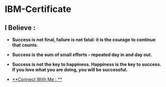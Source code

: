 # IBM-Certificate

## I Believe :
- **Success is not final, failure is not fatal: it is the courage to continue that counts.**
- **Success is the sum of small efforts - repeated day in and day out.**
- **Success is not the key to happiness. Happiness is the key to success. If you love what you are doing, you will be successful.**


- [**Connect With Me : **](https://github.com/k-manideep)
